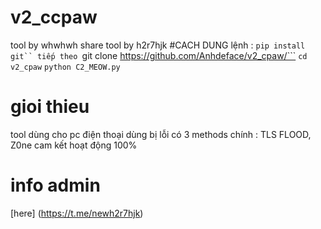# v2_ccpaw
tool by whwhwh
share tool by h2r7hjk
#CACH DUNG
lệnh :
```pip install git``
tiếp theo
```git clone https://github.com/Anhdeface/v2_cpaw/```
```cd v2_cpaw```
```python C2_MEOW.py```
# gioi thieu
tool dùng cho pc
điện thoại dùng bị lỗi
có 3 methods chính : TLS FLOOD, Z0ne
cam kết hoạt động 100%
# info admin
[here] (https://t.me/newh2r7hjk)
